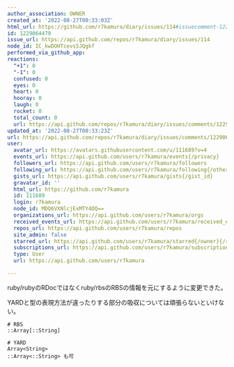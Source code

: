 ```yaml
---
author_association: OWNER
created_at: '2022-08-27T00:33:03Z'
html_url: https://github.com/r7kamura/diary/issues/114#issuecomment-1229064479
id: 1229064479
issue_url: https://api.github.com/repos/r7kamura/diary/issues/114
node_id: IC_kwDOHTcevs5JQgkf
performed_via_github_app: 
reactions:
  "+1": 0
  "-1": 0
  confused: 0
  eyes: 0
  heart: 0
  hooray: 0
  laugh: 0
  rocket: 0
  total_count: 0
  url: https://api.github.com/repos/r7kamura/diary/issues/comments/1229064479/reactions
updated_at: '2022-08-27T00:33:23Z'
url: https://api.github.com/repos/r7kamura/diary/issues/comments/1229064479
user:
  avatar_url: https://avatars.githubusercontent.com/u/111689?v=4
  events_url: https://api.github.com/users/r7kamura/events{/privacy}
  followers_url: https://api.github.com/users/r7kamura/followers
  following_url: https://api.github.com/users/r7kamura/following{/other_user}
  gists_url: https://api.github.com/users/r7kamura/gists{/gist_id}
  gravatar_id: ''
  html_url: https://github.com/r7kamura
  id: 111689
  login: r7kamura
  node_id: MDQ6VXNlcjExMTY4OQ==
  organizations_url: https://api.github.com/users/r7kamura/orgs
  received_events_url: https://api.github.com/users/r7kamura/received_events
  repos_url: https://api.github.com/users/r7kamura/repos
  site_admin: false
  starred_url: https://api.github.com/users/r7kamura/starred{/owner}{/repo}
  subscriptions_url: https://api.github.com/users/r7kamura/subscriptions
  type: User
  url: https://api.github.com/users/r7kamura

---
```

ruby/rubyのRDocではなくruby/rbsのRBSの情報を元にするように変更できた。

YARDと型の表現方法が違ったりする部分の吸収については頑張らないといけない。

```
# RBS
::Array[::String]

# YARD
Array<String>
::Array<::String> も可
```